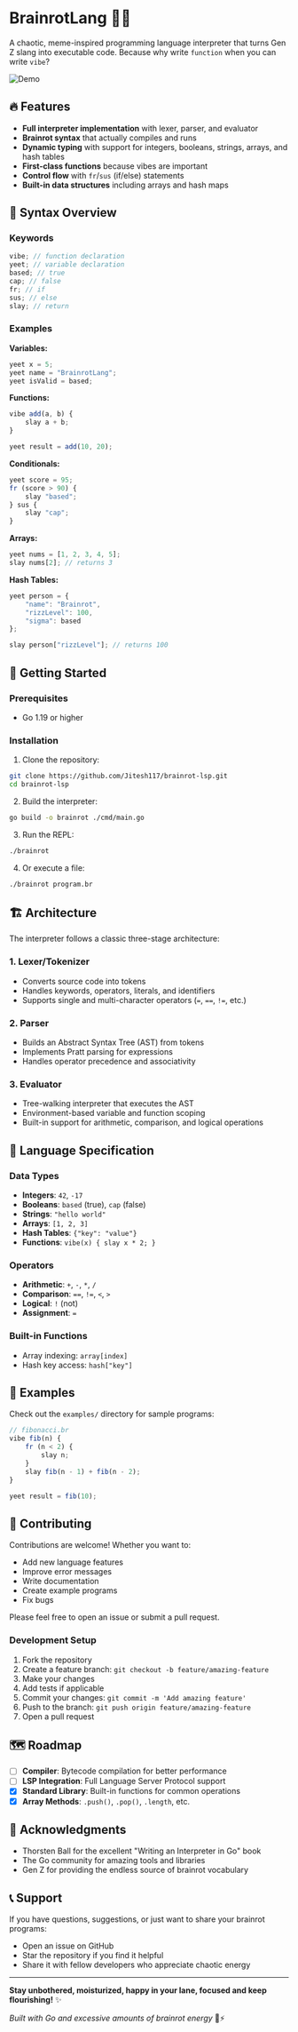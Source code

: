 # BrainrotLang 🧠💀

A chaotic, meme-inspired programming language interpreter that turns Gen Z slang into executable code. Because why write `function` when you can write `vibe`?

![Demo](demo.gif)

## 🔥 Features

- **Full interpreter implementation** with lexer, parser, and evaluator
- **Brainrot syntax** that actually compiles and runs
- **Dynamic typing** with support for integers, booleans, strings, arrays, and hash tables
- **First-class functions** because vibes are important
- **Control flow** with `fr`/`sus` (if/else) statements
- **Built-in data structures** including arrays and hash maps

## 🎯 Syntax Overview

### Keywords

```javascript
vibe; // function declaration
yeet; // variable declaration
based; // true
cap; // false
fr; // if
sus; // else
slay; // return
```

### Examples

**Variables:**

```javascript
yeet x = 5;
yeet name = "BrainrotLang";
yeet isValid = based;
```

**Functions:**

```javascript
vibe add(a, b) {
    slay a + b;
}

yeet result = add(10, 20);
```

**Conditionals:**

```javascript
yeet score = 95;
fr (score > 90) {
    slay "based";
} sus {
    slay "cap";
}
```

**Arrays:**

```javascript
yeet nums = [1, 2, 3, 4, 5];
slay nums[2]; // returns 3
```

**Hash Tables:**

```javascript
yeet person = {
    "name": "Brainrot",
    "rizzLevel": 100,
    "sigma": based
};

slay person["rizzLevel"]; // returns 100
```

## 🚀 Getting Started

### Prerequisites

- Go 1.19 or higher

### Installation

1. Clone the repository:

```bash
git clone https://github.com/Jitesh117/brainrot-lsp.git
cd brainrot-lsp
```

2. Build the interpreter:

```bash
go build -o brainrot ./cmd/main.go
```

3. Run the REPL:

```bash
./brainrot
```

4. Or execute a file:

```bash
./brainrot program.br
```

## 🏗️ Architecture

The interpreter follows a classic three-stage architecture:

### 1. Lexer/Tokenizer

- Converts source code into tokens
- Handles keywords, operators, literals, and identifiers
- Supports single and multi-character operators (`=`, `==`, `!=`, etc.)

### 2. Parser

- Builds an Abstract Syntax Tree (AST) from tokens
- Implements Pratt parsing for expressions
- Handles operator precedence and associativity

### 3. Evaluator

- Tree-walking interpreter that executes the AST
- Environment-based variable and function scoping
- Built-in support for arithmetic, comparison, and logical operations

## 📝 Language Specification

### Data Types

- **Integers**: `42`, `-17`
- **Booleans**: `based` (true), `cap` (false)
- **Strings**: `"hello world"`
- **Arrays**: `[1, 2, 3]`
- **Hash Tables**: `{"key": "value"}`
- **Functions**: `vibe(x) { slay x * 2; }`

### Operators

- **Arithmetic**: `+`, `-`, `*`, `/`
- **Comparison**: `==`, `!=`, `<`, `>`
- **Logical**: `!` (not)
- **Assignment**: `=`

### Built-in Functions

- Array indexing: `array[index]`
- Hash key access: `hash["key"]`

## 🧪 Examples

Check out the `examples/` directory for sample programs:

```javascript
// fibonacci.br
vibe fib(n) {
    fr (n < 2) {
        slay n;
    }
    slay fib(n - 1) + fib(n - 2);
}

yeet result = fib(10);
```

## 🤝 Contributing

Contributions are welcome! Whether you want to:

- Add new language features
- Improve error messages
- Write documentation
- Create example programs
- Fix bugs

Please feel free to open an issue or submit a pull request.

### Development Setup

1. Fork the repository
2. Create a feature branch: `git checkout -b feature/amazing-feature`
3. Make your changes
4. Add tests if applicable
5. Commit your changes: `git commit -m 'Add amazing feature'`
6. Push to the branch: `git push origin feature/amazing-feature`
7. Open a pull request

## 🗺️ Roadmap

- [ ] **Compiler**: Bytecode compilation for better performance
- [ ] **LSP Integration**: Full Language Server Protocol support
- [x] **Standard Library**: Built-in functions for common operations
- [x] **Array Methods**: `.push()`, `.pop()`, `.length`, etc.

## 🙏 Acknowledgments

- Thorsten Ball for the excellent "Writing an Interpreter in Go" book
- The Go community for amazing tools and libraries
- Gen Z for providing the endless source of brainrot vocabulary

## 📞 Support

If you have questions, suggestions, or just want to share your brainrot programs:

- Open an issue on GitHub
- Star the repository if you find it helpful
- Share it with fellow developers who appreciate chaotic energy

---

**Stay unbothered, moisturized, happy in your lane, focused and keep flourishing!** ✨

_Built with Go and excessive amounts of brainrot energy_ 🧠⚡

